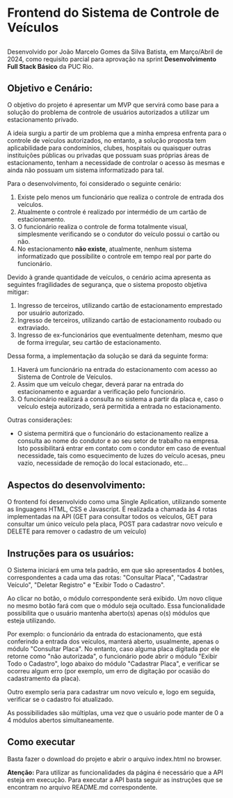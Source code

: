 # Frontend do Sistema de Controle de Veículos

## 
Desenvolvido por João Marcelo Gomes da Silva Batista, em Março/Abril de 2024, como requisito parcial para aprovação na sprint  **Desenvolvimento Full Stack Básico** da PUC Rio.

## Objetivo e Cenário:
O objetivo do projeto é apresentar um MVP que servirá como base para a solução do problema de controle de usuários autorizados a utilizar um estacionamento privado.

A ideia surgiu a partir de um problema que a minha empresa enfrenta para o controle de veículos autorizados, no entanto, a solução proposta tem aplicabilidade para condomínios, clubes, hospitais ou quaisquer outras instituições públicas ou privadas que possuam suas próprias áreas de estacionamento, tenham a necessidade de controlar o acesso às mesmas e ainda não possuam um sistema informatizado para tal.

Para o desenvolvimento, foi considerado o seguinte cenário:
1) Existe pelo menos um funcionário que realiza o controle de entrada dos veículos.
2) Atualmente o controle é realizado por intermédio de um cartão de estacionamento.
3) O funcionário realiza o controle de forma totalmente visual, simplesmente verificando se o condutor do veículo possui o cartão ou não. 
4) No estacionamento **não existe**, atualmente, nenhum sistema informatizado que possibilite o controle em tempo real por parte do funcionário.

Devido à grande quantidade de veículos, o cenário acima apresenta as seguintes fragilidades de segurança, que o sistema proposto objetiva mitigar:
1) Ingresso de terceiros, utilizando cartão de estacionamento emprestado por usuário autorizado.
2) Ingresso de terceiros, utilizando cartão de estacionamento roubado ou extraviado.
3) Ingresso de ex-funcionários que eventualmente detenham, mesmo que de forma irregular, seu cartão de estacionamento.

Dessa forma, a implementação da solução se dará da seguinte forma:
1) Haverá um funcionário na entrada do estacionamento com acesso ao Sistema de Controle de Veículos.
2) Assim que um veículo chegar, deverá parar na entrada do estacionamento e aguardar a verificação pelo funcionário.
3) O funcionário realizará a consulta no sistema a partir da placa e, caso o veículo esteja autorizado, será permitida a entrada no estacionamento.

Outras considerações:
- O sistema permitirá que o funcionário do estacionamento realize a consulta ao nome do condutor e ao seu setor de trabalho na empresa. Isto possibilitará entrar em contato com o condutor em caso de eventual necessidade, tais como esquecimento de luzes do veículo acesas, pneu vazio, necessidade de remoção do local estacionado, etc...

## Aspectos do desenvolvimento:

O frontend foi desenvolvido como uma Single Aplication, utilizando somente as linguagens HTML, CSS e Javascript.
É realizada a chamada às 4 rotas implementadas na API (GET para consultar todos os veículos, GET para consultar um único veículo pela placa, POST para cadastrar novo veículo e DELETE para remover o cadastro de um veículo)

## Instruções para os usuários:

O Sistema iniciará em uma tela padrão, em que são apresentados 4 botões, correspondentes a cada uma das rotas: "Consultar Placa", "Cadastrar Veículo", "Deletar Registro" e "Exibir Todo o Cadastro".

Ao clicar no botão, o módulo correspondente será exibido. Um novo clique no mesmo botão fará com que o módulo seja ocultado. Essa funcionalidade possibilita que o usuário mantenha aberto(s) apenas o(s) módulos que esteja utilizando.

Por exemplo: o funcionário da entrada do estacionamento, que está conferindo a entrada dos veículos, manterá aberto, usualmente, apenas o módulo "Consultar Placa". No entanto, caso alguma placa digitada por ele retorne como "não autorizada", o funcionário pode abrir o módulo "Exibir Todo o Cadastro", logo abaixo do módulo "Cadastrar Placa", e verificar se ocorreu algum erro (por exemplo, um erro de digitação por ocasião do cadastramento da placa).

Outro exemplo seria para cadastrar um novo veículo e, logo em seguida, verificar se o cadastro foi atualizado.

As possibilidades são múltiplas, uma vez que o usuário pode manter de 0 a 4 módulos abertos simultaneamente.

## Como executar

Basta fazer o download do projeto e abrir o arquivo index.html no browser.

**Atenção:** Para utilizar as funcionalidades da página é necessário que a API esteja em execução. Para executar a API basta seguir as instruções que se encontram no arquivo README.md correspondente.
